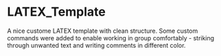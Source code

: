 # LATEX_Template
A nice custome LATEX template with clean structure. Some custom commands were added to enable working in group comfortably - striking through unwanted text and writing comments in different color.
